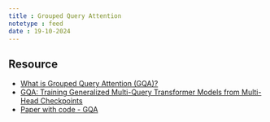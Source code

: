 ```yaml
---
title : Grouped Query Attention
notetype : feed
date : 19-10-2024
---
```


## Resource
- [What is Grouped Query Attention (GQA)?](https://klu.ai/glossary/grouped-query-attention)
- [GQA: Training Generalized Multi-Query Transformer Models from Multi-Head Checkpoints](https://arxiv.org/abs/2305.13245v3)
- [Paper with code - GQA](https://paperswithcode.com/method/grouped-query-attention)